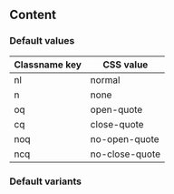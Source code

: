 ## Content

<!-- <values.content> -->
### Default values
|Classname key|CSS value     |
|-------------|--------------|
|nl           |normal        |
|n            |none          |
|oq           |open-quote    |
|cq           |close-quote   |
|noq          |no-open-quote |
|ncq          |no-close-quote|

<!-- </values.content> -->

<!-- <variants.content> -->
### Default variants

<!-- </variants.content> -->